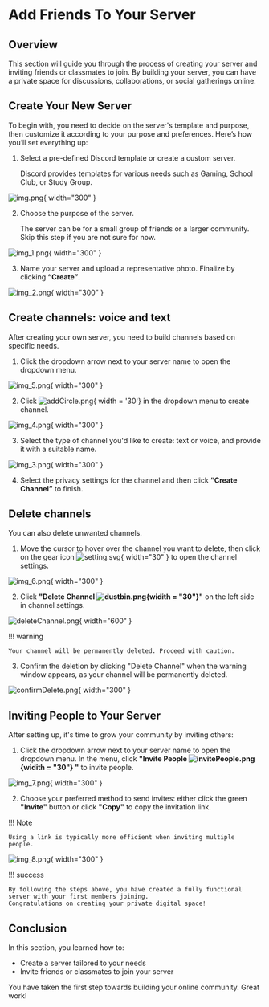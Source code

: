 # Add Friends To Your Server

## Overview

This section will guide you through the process of creating your server and inviting friends or classmates to join.
By building your server, you can have a private space for discussions, collaborations, or social gatherings online.

## Create Your New Server

To begin with, you need to decide on the server's template and purpose, then customize it according to your purpose and
preferences. Here’s how you’ll set everything up:

1. Select a pre-defined Discord template or create a custom server.

   Discord provides templates for various needs such as Gaming, School Club, or Study Group.

![img.png](pictures/img.png){ width="300" }

2. Choose the purpose of the server.

   The server can be for a small group of friends or a larger community. Skip this step if you are not sure for now.

![img_1.png](pictures/img_1.png){ width="300" }

3. Name your server and upload a representative photo. Finalize by clicking **“Create”**.

![img_2.png](pictures/img_2.png){ width="300" }

## Create channels: voice and text

After creating your own server, you need to build channels based on specific needs.

1. Click the dropdown arrow next to your server name to open the dropdown menu.

![img_5.png](pictures/img_5.png){ width="300" }

2. Click ![addCircle.png](pictures%2FaddCircle.png){ width = '30'} in the dropdown menu to create channel.

![img_4.png](pictures/img_4.png){ width="300" }

3. Select the type of channel you'd like to create: text or voice, and provide it with a suitable name.

![img_3.png](pictures/img_3.png){ width="300" }

4. Select the privacy settings for the channel and then click  **“Create Channel”** to finish.

## Delete channels

You can also delete unwanted channels.

1. Move the cursor to hover over the channel you want to delete, then click on the gear
   icon ![setting.svg](pictures%2Fsetting.svg){ width="30" }
   to open the channel settings.

![img_6.png](pictures/img_6.png){ width="300" }

2. Click **"Delete Channel ![dustbin.png](pictures%2Fdustbin.png){widith = "30"}"** on the left side in channel
   settings.

![deleteChannel.png](pictures%2FdeleteChannel.png){ width="600" }

!!! warning

    Your channel will be permanently deleted. Proceed with caution.

3. Confirm the deletion by clicking "Delete Channel" when the warning window appears, as your channel will be permanently
   deleted.

![confirmDelete.png](pictures%2FconfirmDelete.png){ width="300" }

## Inviting People to Your Server

After setting up, it's time to grow your community by inviting others:

1. Click the dropdown arrow next to your server name to open the dropdown menu. In the menu, click **"Invite
   People ![invitePeople.png](pictures%2FinvitePeople.png){widith = "30"} "** to invite people.

![img_7.png](pictures/img_7.png){ width="300" }

2. Choose your preferred method to send invites: either click the green **"Invite"** button or click **"Copy"** to copy the invitation link.

!!! Note

    Using a link is typically more efficient when inviting multiple people.

![img_8.png](pictures/img_8.png){ width="300" }

!!! success

    By following the steps above, you have created a fully functional server with your first members joining.
    Congratulations on creating your private digital space!

## Conclusion

In this section, you learned how to:

- Create a server tailored to your needs
- Invite friends or classmates to join your server

You have taken the first step towards building your online community. Great work!